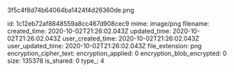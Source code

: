 3f5c4f8d74b64064ba1424f4d26360de.png

id: 1c12eb72af8848559a8cc467d908cec9
mime: image/png
filename: 
created_time: 2020-10-02T21:26:02.043Z
updated_time: 2020-10-02T21:26:02.043Z
user_created_time: 2020-10-02T21:26:02.043Z
user_updated_time: 2020-10-02T21:26:02.043Z
file_extension: png
encryption_cipher_text: 
encryption_applied: 0
encryption_blob_encrypted: 0
size: 135378
is_shared: 0
type_: 4